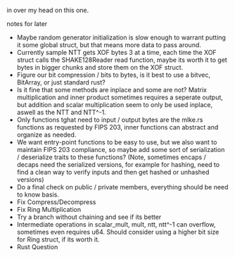 in over my head on this one.

notes for later
- Maybe random generator initialization is slow enough to warrant putting it some global struct, but that means more data to pass around.
- Currently sample NTT gets XOF bytes 3 at a time, each time the XOF struct calls the SHAKE128Reader read function, maybe its worth it to get bytes in bigger chunks and store them on the XOF struct.
- Figure our bit compression / bits to bytes, is it best to use a bitvec, BitArray, or just standard rust?
- Is it fine that some methods are inplace and some are not? Matrix multiplication and inner product sometimes requires a seperate output, but addition and scalar multiplication seem to only be used inplace, aswell as the NTT and NTT^-1.
- Only functions tghat need to input / output bytes are the mlke.rs functions as requested by FIPS 203, inner functions can abstract and organize as needed.
- We want entry-point functions to be easy to use, but we also want to maintain FIPS 203 compliance, so maybe add some sort of serialization / deserialize traits to these functions? (Note, sometimes encaps / decaps need the serialized versions, for example for hashing, need to find a clean way to verify inputs and then get hashed or unhashed versions)
- Do a final check on public / private members, everything should be need to know basis.
- Fix Compress/Decompress
- Fix Ring Multiplication
- Try a branch without chaining and see if its better
- Intermediate operations in scalar_mult, mult, ntt, ntt^-1 can overflow, sometimes even requires u64. Should consider using a higher bit size for Ring struct, if its worth it.
- Rust Question